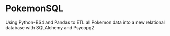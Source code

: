 # PokemonSQL
Using Python-BS4 and Pandas to ETL all Pokemon data into a new relational database with SQLAlchemy and Psycopg2
